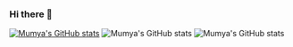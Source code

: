 ### Hi there 👋

<!--
**Mumya/Mumya** is a ✨ _special_ ✨ repository because its `README.md` (this file) appears on your GitHub profile.

Here are some ideas to get you started:

- 🔭 I’m currently working on ...
- 🌱 I’m currently learning ...
- 👯 I’m looking to collaborate on ...
- 🤔 I’m looking for help with ...
- 💬 Ask me about ...
- 📫 How to reach me: ...
- 😄 Pronouns: ...
- ⚡ Fun fact: ...
-->
[![Mumya's GitHub stats](https://github-readme-stats.vercel.app/api?username=Mumya)](https://github.com/anuraghazra/github-readme-stats&theme=tokyonight)
![Mumya's GitHub stats](https://github-readme-stats.vercel.app/api?username=Mumya&show_icons=true&theme=tokyonight)
![Mumya's GitHub stats](https://github-readme-stats.vercel.app/api?username=Mumya&show_icons=true&theme=tokyonight)
